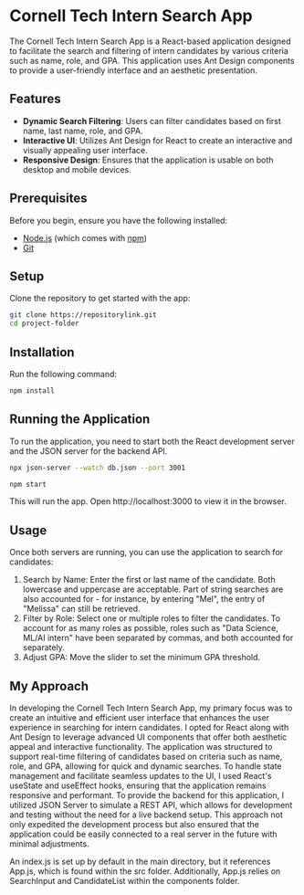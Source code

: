 # Cornell Tech Intern Search App

The Cornell Tech Intern Search App is a React-based application designed to facilitate the search and filtering of intern candidates by various criteria such as name, role, and GPA. This application uses Ant Design components to provide a user-friendly interface and an aesthetic presentation.

## Features

- **Dynamic Search Filtering**: Users can filter candidates based on first name, last name, role, and GPA.
- **Interactive UI**: Utilizes Ant Design for React to create an interactive and visually appealing user interface.
- **Responsive Design**: Ensures that the application is usable on both desktop and mobile devices.

## Prerequisites

Before you begin, ensure you have the following installed:
- [Node.js](https://nodejs.org/) (which comes with [npm](http://npmjs.com/))
- [Git](https://git-scm.com/)

## Setup

Clone the repository to get started with the app:

```bash
git clone https://repositorylink.git
cd project-folder

```

## Installation

Run the following command:

```bash
npm install
```

## Running the Application

To run the application, you need to start both the React development server and the JSON server for the backend API.

```bash
npx json-server --watch db.json --port 3001
```

```bash
npm start
```

This will run the app. Open http://localhost:3000 to view it in the browser.

## Usage

Once both servers are running, you can use the application to search for candidates:

1. Search by Name: Enter the first or last name of the candidate. Both lowercase and uppercase are acceptable. Part of string searches are also accounted for - for instance, by entering "Mel", the entry of "Melissa" can still be retrieved.
2. Filter by Role: Select one or multiple roles to filter the candidates. To account for as many roles as possible, roles such as "Data Science, ML/AI intern" have been separated by commas, and both accounted for separately.
3. Adjust GPA: Move the slider to set the minimum GPA threshold.

## My Approach

In developing the Cornell Tech Intern Search App, my primary focus was to create an intuitive and efficient user interface that enhances the user experience in searching for intern candidates. I opted for React along with Ant Design to leverage advanced UI components that offer both aesthetic appeal and interactive functionality. The application was structured to support real-time filtering of candidates based on criteria such as name, role, and GPA, allowing for quick and dynamic searches. To handle state management and facilitate seamless updates to the UI, I used React's useState and useEffect hooks, ensuring that the application remains responsive and performant. To provide the backend for this application, I utilized JSON Server to simulate a REST API, which allows for development and testing without the need for a live backend setup. This approach not only expedited the development process but also ensured that the application could be easily connected to a real server in the future with minimal adjustments.

An index.js is set up by default in the main directory, but it references App.js, which is found within the src folder. Additionally, App.js relies on SearchInput and CandidateList within the components folder.


